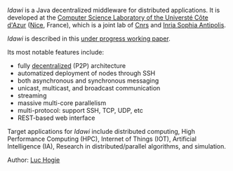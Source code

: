*Idawi* is a Java decentralized middleware for distributed applications. It is developed at the
[Computer Science Laboratory of the Universté Côte d'Azur](http://www.i3s.unice.fr/en/comredEn) ([Nice](https://www.google.com/maps/@43.5168069,6.6753034,5633a,35y,67.34h,76.97t/data=!3m1!1e3), France),
which is a joint lab of [Cnrs](https://www.cnrs.fr) and [Inria Sophia Antipolis](https://www.inria.fr).

*Idawi* is described in this [under progress working paper](http://www.i3s.unice.fr/~hogie/idawi.pdf).

Its most notable features include:
- fully [decentralized](https://en.wikipedia.org/wiki/Decentralised_system) (P2P) architecture
- automatized deployment of nodes through SSH
- both asynchronous and synchronous messaging
- unicast, multicast, and broadcast communication
- streaming
- massive multi-core parallelism
- multi-protocol: support SSH, TCP, UDP, etc
- REST-based web interface

Target applications for *Idawi* include distributed computing, High Performance Computing (HPC), Internet of Things (IOT), Artificial Intelligence (IA), Research in distributed/parallel algorithms, and simulation.

Author: [Luc Hogie](http://www.i3s.unice.fr/~hogie/)